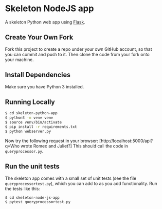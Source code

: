 # Skeleton NodeJS app

A skeleton Python web app using [Flask](https://flask.palletsprojects.com/en/1.1.x/).

## Create Your Own Fork

Fork this project to create a repo under your own GitHub account, so that you can commit and push to it.
Then clone the code from your fork onto your machine.


## Install Dependencies

Make sure you have Python 3 installed.


## Running Locally

```sh
$ cd skeleton-python-app
$ python3 -m venv venv
$ source venv/bin/activate
$ pip install -r requirements.txt
$ python webserver.py
```

Now try the following request in your browser: [http://localhost:5000/api?q=Who wrote Romeo and Juliet?]
This should call the code in `queryprocessor.py`.

## Run the unit tests

The skeleton app comes with a small set of unit tests (see the file `queryprocessortest.py`), which you can add to as you add functionality. Run the tests like this:

```sh
$ cd skeleton-node-js-app
$ pytest queryprocessortest.py
```
